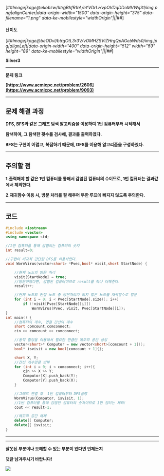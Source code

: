 [##_Image|kage@ekobzw/btrgBhfR1rA/eYVDrLHvpOVDqDDoMVWq31/img.png|alignCenter|data-origin-width="1500" data-origin-height="375" data-filename="1.png" data-ke-mobilestyle="widthOrigin"|||_##]

#### **난이도**

[##_Image|kage@beODvI/btrgOtL3r3V/vOMHZSViZHrgQpAGebWds0/img.jpg|alignLeft|data-origin-width="400" data-origin-height="512" width="69" height="89" data-ke-mobilestyle="widthOrigin"|||_##]

**Silver3**

---

**문제 링크**

**[https://www.acmicpc.net/problem/2606](https://www.acmicpc.net/problem/9093)**

---

## **문제 해결 과정**

**DFS, BFS와 같은 그래프 탐색 알고리즘을 이용하여 1번 컴퓨터부터 시작해서** 

**탐색하여, 그 탐색한 횟수를 검사해, 결과를 출력하였다.**

**BFS는 구현이 어렵고, 복잡하기 때문에, DFS를 이용해 알고리즘을 구성하였다.**

---

## **주의할 점**

**1.출력해야 할 값은 1번 컴퓨터를 통해서 감염된 컴퓨터의 수이므로, 1번 컴퓨터는 결과값에서 제외한다.**

**2.재귀함수 이용 시, 방문 처리를 잘 해주어 무한 루프에 빠지지 않도록 주의한다.**

---

## **코드**

```cpp
#include <iostream>
#include <vector>
using namespace std;

//1번 컴퓨터를 통해 감염되는 컴퓨터의 숫자
int result=0;

//구현이 비교적 간단한 DFS를 이용하였다.
void WormVirus(vector<short> *Pvec,bool* visit,short StartNode) {

	//현재 노드의 방문 처리
	visit[StartNode] = true;
	//방문하였다면, 감염된 컴퓨터이므로 result를 하나 더해준다.
	result++;

	//현재 노드의 인접 노드 중 방문처리가 되지 않은 노드를 재귀함수로 방문
	for (int i = 0; i < Pvec[StartNode].size(); i++)
		if (!visit[Pvec[StartNode][i]])
			WormVirus(Pvec, visit, Pvec[StartNode][i]);
}
int main() {
	//컴퓨터의 개수, 연결 간선의 개수
	short comcount,comconnect;
	cin >> comcount >> comconnect;

	//동적 할당을 이용해서 필요한 만큼만 메모리 공간 생성
	vector<short>* Computor = new vector<short>[comcount + 1]();
	bool* isvisit = new bool[comcount + 1]{};

	short X, Y;
	//간선 개수만큼 반복
	for (int i = 0; i < comconnect; i++){
		cin >> X >> Y;
		Computor[X].push_back(Y);
		Computor[Y].push_back(X);
	}

	//그래프 연결 후  1번 컴퓨터부터 DFS실행
	WormVirus(Computor, isvisit, 1);
	//1번 컴퓨터를 통해 감염된 컴퓨터의 숫자이므로 1번 컴터는 제외!
	cout << result-1;

	//메모리 공간 해제
	delete[] Computor;
	delete[] isvisit;
}
```

---

---

**잘못된 부분이나 오해할 수 있는 부분이 있다면 언제든지** 

**댓글 남겨주시기 바랍니다!**

![](https://t1.daumcdn.net/keditor/emoticon/niniz/large/006.gif)